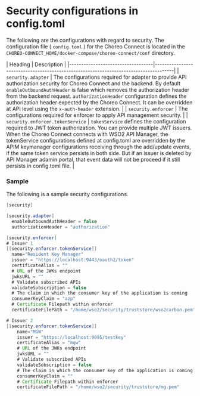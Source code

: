 # Security configurations in config.toml

The following are the configurations with regard to security. The configuration file ( `config.toml` ) for the Choreo Connect is located in the `CHOREO-CONNECT_HOME/docker-compose/choreo-connect/conf` directory.


   | Heading                     | Description                                                                          |
    |-----------------------------------|--------------------------------------------------------------------------------------|
    | `security.adapter`              | The configurations required for adapter to provide API authorization security for Choreo Connect and the backend. By default `enableOutboundAuthHeader` is false which removes the authorization header from the backend request.  `authorizationHeader` configuration defines the authorization header expected by the Choreo Connect. It can be overridden at API level using the `x-auth-header` extension.                       |
    | `security.enforcer`                    | The configurations required for enforcer to apply API management security. |
    | `security.enforcer.tokenService`                    | `tokenService` defines the configuration required to JWT token authorization. You can provide multiple JWT issuers. When the Choreo Connect connects with WSO2 API Manager, the tokenService configurations defined at config.toml are overridden by the APIM keymanager configurations receiving through the add/update events, if the same token service persists in both side. But if an issuer is deleted by API Manager adamin portal, that event data will not be proceed if it still persists in config.toml file. |

### Sample

The following is a sample security configurations.

``` java
[security]

[security.adapter]
  enableOutboundAuthHeader = false
  authorizationHeader = "authorization"

[security.enforcer]
# Issuer 1
[[security.enforcer.tokenService]]
  name="Resident Key Manager"
  issuer = "https://localhost:9443/oauth2/token"
  certificateAlias = ""
  # URL of the JWKs endpoint
  jwksURL = ""
  # Validate subscribed APIs
  validateSubscription = false
  # The claim in which the consumer key of the application is coming
  consumerKeyClaim = "azp"
  # Certificate Filepath within enforcer
  certificateFilePath = "/home/wso2/security/truststore/wso2carbon.pem"

# Issuer 2
[[security.enforcer.tokenService]]
    name="MGW"
    issuer = "https://localhost:9095/testkey"
    certificateAlias = "mgw"
    # URL of the JWKs endpoint
    jwksURL = ""
    # Validate subscribed APIs
    validateSubscription = false
    # The claim in which the consumer key of the application is coming
    consumerKeyClaim = ""
    # Certificate Filepath within enforcer
    certificateFilePath = "/home/wso2/security/truststore/mg.pem"
```
